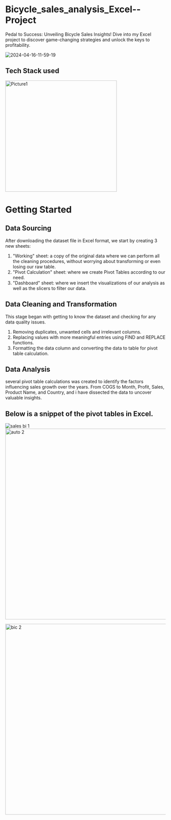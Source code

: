 # Bicycle_sales_analysis_Excel--Project
Pedal to Success: Unveiling Bicycle Sales Insights! Dive into my Excel project to discover game-changing strategies and unlock the keys to profitability. 

![2024-04-16-11-59-19](https://github.com/Abdulmalik25/Bicycle_sales_analysis_Excel--Project/assets/153974173/53f4ce47-8623-49d5-b45e-943bb40e4e71)

## Tech Stack used
<img src="https://github.com/Abdulmalik25/HBFC_Personal_Loan_Analysis_Excel-Project/assets/153974173/c69248d4-f54b-42af-9fd9-3b1d346ac291" alt="Picture1" width="350" height="350">

# Getting Started

## Data Sourcing
After downloading  the dataset file in Excel format, we start by creating 3 new sheets:
1.	"Working" sheet: a copy of the original data where we can perform all the cleaning procedures, without worrying about transforming or even losing our raw table.
2.	"Pivot Calculation" sheet: where we create Pivot Tables according to our need.
3.	"Dashboard" sheet: where we insert the visualizations of our analysis as well as the slicers to filter our data.

## Data Cleaning and Transformation
This stage began with getting to know the dataset and checking for any data quality issues.
1.	Removing duplicates, unwanted cells and irrelevant columns.
2.	Replacing values with more meaningful entries  using FIND and REPLACE functions.
3.	Formatting the data column and converting the data to table for pivot table calculation.

## Data Analysis
several pivot table calculations was created to identify the factors influencing sales growth over the years. From COGS to Month, Profit, Sales, Product Name, and Country, and i have  dissected the data to uncover valuable insights.

## Below is a snippet of the pivot tables in Excel.
![sales bi 1](https://github.com/Abdulmalik25/Bicycle_sales_analysis_Excel--Project/assets/153974173/0e6a8f39-dc90-4fa0-8dfb-7bc84a548980)
<img src="https://github.com/Abdulmalik25/Bicycle_sales_analysis_Excel--Project/assets/153974173/ebd3f176-e57b-47ed-a6c2-a003dbc87b17" alt="auto 2" width="700" height="600">

<img src="https://github.com/Abdulmalik25/Bicycle_sales_analysis_Excel--Project/assets/153974173/d9a4b814-8eea-44d0-b495-fae82305d9bd" alt="bic 2" width="700" height="600">



